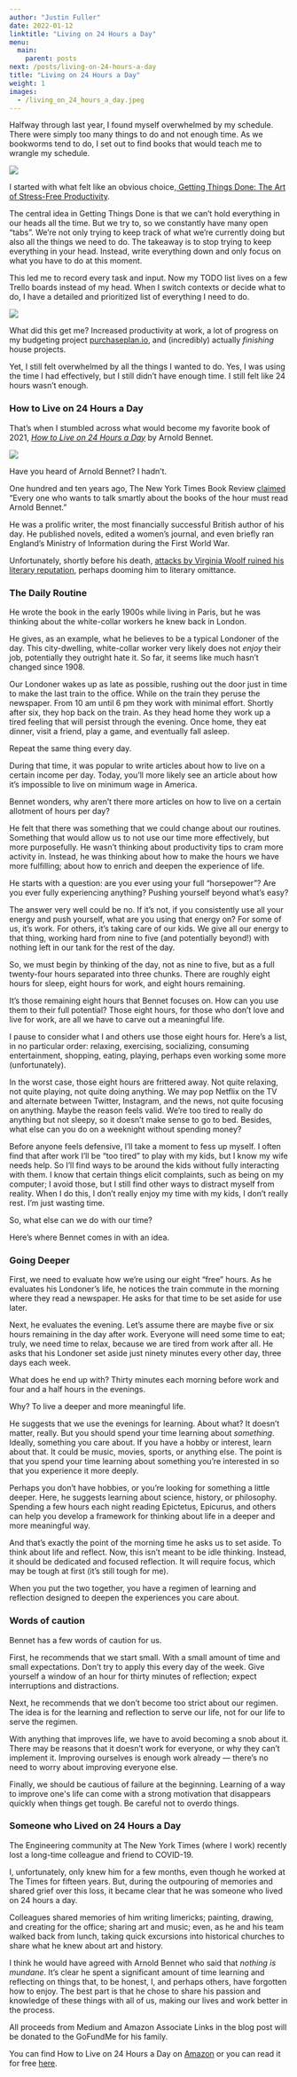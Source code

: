 ```yaml
---
author: "Justin Fuller"
date: 2022-01-12
linktitle: "Living on 24 Hours a Day"
menu:
  main:
    parent: posts
next: /posts/living-on-24-hours-a-day
title: "Living on 24 Hours a Day"
weight: 1
images:
  - /living_on_24_hours_a_day.jpeg
--- 
```


Halfway through last year, I found myself overwhelmed by my schedule. There were simply too many things to do and not enough time. As we bookworms tend to do, I set out to find books that would teach me to wrangle my schedule.

![](/living_on_24_hours_a_day.jpeg)

I started with what felt like an obvious choice,[ Getting Things Done: The Art of Stress-Free Productivity](https://amzn.to/3qXZaXc).

The central idea in Getting Things Done is that we can’t hold everything in our heads all the time. But we try to, so we constantly have many open “tabs”. We’re not only trying to keep track of what we’re currently doing but also all the things we need to do. The takeaway is to stop trying to keep everything in your head. Instead, write everything down and only focus on what you have to do at this moment.

This led me to record every task and input. Now my TODO list lives on a few Trello boards instead of my head. When I switch contexts or decide what to do, I have a detailed and prioritized list of everything I need to do.

![](/living_on_24_hours_a_day_trello.png)

What did this get me? Increased productivity at work, a lot of progress on my budgeting project [purchaseplan.io](https://www.purchaseplan.io/), and (incredibly) actually *finishing* house projects.

Yet, I still felt overwhelmed by all the things I wanted to do. Yes, I was using the time I had effectively, but I still didn’t have enough time. I still felt like 24 hours wasn’t enough.

### How to Live on 24 Hours a Day

That’s when I stumbled across what would become my favorite book of 2021, *[How to Live on 24 Hours a Day](https://amzn.to/3pPorTY)* by Arnold Bennet.

![](/living_on_24_hours_a_day_bennet.png)

Have you heard of Arnold Bennet? I hadn’t. 

One hundred and ten years ago, The New York Times Book Review [claimed](https://timesmachine.nytimes.com/timesmachine/1911/06/11/104868101.html?pageNumber=10) “Every one who wants to talk smartly about the books of the hour must read Arnold Bennet.”

He was a prolific writer, the most financially successful British author of his day. He published novels, edited a women’s journal, and even briefly ran England’s Ministry of Information during the First World War. 

Unfortunately, shortly before his death, [attacks by Virginia Woolf ruined his literary reputation](https://www.nytimes.com/1997/09/28/books/bookend-who-s-afraid-of-arnold-bennett.html), perhaps dooming him to literary omittance.

### The Daily Routine

He wrote the book in the early 1900s while living in Paris, but he was thinking about the white-collar workers he knew back in London.

He gives, as an example, what he believes to be a typical Londoner of the day. This city-dwelling, white-collar worker very likely does not *enjoy* their job, potentially they outright hate it. So far, it seems like much hasn’t changed since 1908.

Our Londoner wakes up as late as possible, rushing out the door just in time to make the last train to the office. While on the train they peruse the newspaper. From 10 am until 6 pm they work with minimal effort. Shortly after six, they hop back on the train. As they head home they work up a tired feeling that will persist through the evening. Once home, they eat dinner, visit a friend, play a game, and eventually fall asleep. 

Repeat the same thing every day.

During that time, it was popular to write articles about how to live on a certain income per day. Today, you’ll more likely see an article about how it’s impossible to live on minimum wage in America.

Bennet wonders, why aren’t there more articles on how to live on a certain allotment of hours per day?

He felt that there was something that we could change about our routines. Something that would allow us to not use our time more effectively, but more purposefully. He wasn’t thinking about productivity tips to cram more activity in. Instead, he was thinking about how to make the hours we have more fulfilling; about how to enrich and deepen the experience of life.

He starts with a question: are you ever using your full “horsepower”? Are you ever fully experiencing anything? Pushing yourself beyond what’s easy?

The answer very well could be no. If it’s not, if you consistently use all your energy and push yourself, what are you using that energy on? For some of us, it’s work. For others, it’s taking care of our kids. We give all our energy to that thing, working hard from nine to five (and potentially beyond!) with nothing left in our tank for the rest of the day.

So, we must begin by thinking of the day, not as nine to five, but as a full twenty-four hours separated into three chunks. There are roughly eight hours for sleep, eight hours for work, and eight hours remaining.

It’s those remaining eight hours that Bennet focuses on. How can you use them to their full potential? Those eight hours, for those who don’t love and live for work, are all we have to carve out a meaningful life.

I pause to consider what I and others use those eight hours for. Here’s a list, in no particular order: relaxing, exercising, socializing, consuming entertainment, shopping, eating, playing, perhaps even working some more (unfortunately). 

In the worst case, those eight hours are frittered away. Not quite relaxing, not quite playing, not quite doing anything. We may pop Netflix on the TV and alternate between Twitter, Instagram, and the news, not quite focusing on anything. Maybe the reason feels valid. We’re too tired to really do anything but not sleepy, so it doesn’t make sense to go to bed. Besides, what else can you do on a weeknight without spending money?

Before anyone feels defensive, I’ll take a moment to fess up myself. I often find that after work I’ll be “too tired” to play with my kids, but I know my wife needs help. So I’ll find ways to be around the kids without fully interacting with them. I know that certain things elicit complaints, such as being on my computer; I avoid those, but I still find other ways to distract myself from reality. When I do this, I don’t really enjoy my time with my kids, I don’t really rest. I’m just wasting time.

So, what else can we do with our time?

Here’s where Bennet comes in with an idea.

### Going Deeper

First, we need to evaluate how we’re using our eight “free” hours. As he evaluates his Londoner’s life, he notices the train commute in the morning where they read a newspaper. He asks for that time to be set aside for use later. 

Next, he evaluates the evening. Let’s assume there are maybe five or six hours remaining in the day after work. Everyone will need some time to eat; truly, we need time to relax, because we are tired from work after all. He asks that his Londoner set aside just ninety minutes every other day, three days each week.

What does he end up with? Thirty minutes each morning before work and four and a half hours in the evenings.

Why? To live a deeper and more meaningful life.

He suggests that we use the evenings for learning. About what? It doesn’t matter, really. But you should spend your time learning about *something*. Ideally, something you care about. If you have a hobby or interest, learn about that. It could be music, movies, sports, or anything else. The point is that you spend your time learning about something you’re interested in so that you experience it more deeply.

Perhaps you don’t have hobbies, or you’re looking for something a little deeper. Here, he suggests learning about science, history, or philosophy. Spending a few hours each night reading Epictetus, Epicurus, and others can help you develop a framework for thinking about life in a deeper and more meaningful way.

And that’s exactly the point of the morning time he asks us to set aside. To think about life and reflect. Now, this isn’t meant to be idle thinking. Instead, it should be dedicated and focused reflection. It will require focus, which may be tough at first (it’s still tough for me).

When you put the two together, you have a regimen of learning and reflection designed to deepen the experiences you care about.

### Words of caution

Bennet has a few words of caution for us. 

First, he recommends that we start small. With a small amount of time and small expectations. Don’t try to apply this every day of the week. Give yourself a window of an hour for thirty minutes of reflection; expect interruptions and distractions.

Next, he recommends that we don’t become too strict about our regimen. The idea is for the learning and reflection to serve our life, not for our life to serve the regimen.

With anything that improves life, we have to avoid becoming a snob about it. There may be reasons that it doesn’t work for everyone, or why they can’t implement it. Improving ourselves is enough work already — there’s no need to worry about improving everyone else.

Finally, we should be cautious of failure at the beginning. Learning of a way to improve one's life can come with a strong motivation that disappears quickly when things get tough. Be careful not to overdo things.

### Someone who Lived on 24 Hours a Day

The Engineering community at The New York Times (where I work) recently lost a long-time colleague and friend to COVID-19.

I, unfortunately, only knew him for a few months, even though he worked at The Times for fifteen years. But, during the outpouring of memories and shared grief over this loss, it became clear that he was someone who lived on 24 hours a day.

Colleagues shared memories of him writing limericks; painting, drawing, and creating for the office; sharing art and music; even, as he and his team walked back from lunch, taking quick excursions into historical churches to share what he knew about art and history. 

I think he would have agreed with Arnold Bennet who said that *nothing is mundane*. It’s clear he spent a significant amount of time learning and reflecting on things that, to be honest, I, and perhaps others, have forgotten how to enjoy. The best part is that he chose to share his passion and knowledge of these things with all of us, making our lives and work better in the process.

All proceeds from Medium and Amazon Associate Links in the blog post will be donated to the GoFundMe for his family.

You can find How to Live on 24 Hours a Day on [Amazon](https://amzn.to/3pPorTY) or you can read it for free [here](https://www.gutenberg.org/files/2274/2274-h/2274-h.htm).
